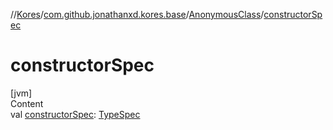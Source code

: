 //[Kores](../../index.md)/[com.github.jonathanxd.kores.base](../index.md)/[AnonymousClass](index.md)/[constructorSpec](constructor-spec.md)



# constructorSpec  
[jvm]  
Content  
val [constructorSpec](constructor-spec.md): [TypeSpec](../-type-spec/index.md)  



